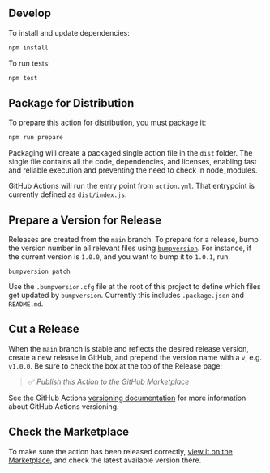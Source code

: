 ## Develop

To install and update dependencies:

```bash
npm install
```

To run tests:

```bash
npm test
```

## Package for Distribution

To prepare this action for distribution, you must package it:

```bash
npm run prepare
```

Packaging will create a packaged single action file in the `dist` folder. The single file contains all the code, dependencies, and licenses, enabling fast and reliable execution and preventing the need to check in node_modules.

GitHub Actions will run the entry point from `action.yml`. That entrypoint is currently defined as `dist/index.js`.

## Prepare a Version for Release

Releases are created from the `main` branch. To prepare for a release, bump the version number in all relevant files using [`bumpversion`](https://pypi.org/project/bump2version/). For instance, if the current version is `1.0.0`, and you want to bump it to `1.0.1`, run:

```shell
bumpversion patch
```

Use the `.bumpversion.cfg` file at the root of this project to define which files get updated by `bumpversion`. Currently this includes `.package.json` and `README.md`.

## Cut a Release

When the `main` branch is stable and reflects the desired release version, create a new release in GitHub, and prepend the version name with a `v`, e.g. `v1.0.0`. Be sure to check the box at the top of the Release page:

> ✅ *Publish this Action to the GitHub Marketplace*

See the GitHub Actions [versioning documentation](https://github.com/actions/toolkit/blob/master/docs/action-versioning.md) for more information about GitHub Actions versioning.

## Check the Marketplace

To make sure the action has been released correctly, [view it on the Marketplace](https://github.com/marketplace/actions/stackhawk-hawkscan-action), and check the latest available version there.
